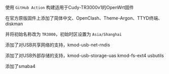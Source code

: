 使用 `GitHub Action` 构建适用于Cudy-TR3000v1的OpenWrt固件

在官方原版固件上添加了简体中文、OpenClash、Theme-Argon、TTYD终端、diskman

并将初始名称改为 `TR3000`，初始时区设置为 `Asia/Shanghai`

添加了对USB共享网络的支持，kmod-usb-net-rndis

添加了对USB外部存储的支持，kmod-usb-storage-uas kmod-fs-ext4 usbutils

添加了smaba4
